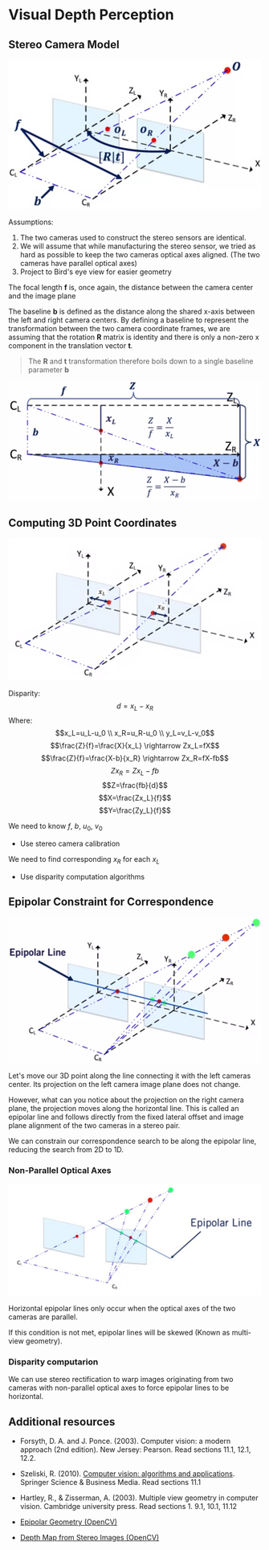 # Visual Depth Perception

## Stereo Camera Model

![stereo camera model](./stereo%20camera%20model.jpg)

Assumptions:

1. The two cameras used to construct the stereo sensors are identical.
2. We will assume that while manufacturing the stereo sensor, we tried as hard as possible to keep the two cameras optical axes aligned. (The two cameras have parallel optical axes)
3. Project to Bird's eye view for easier geometry

The focal length $\bm{f}$ is, once again, the distance between the camera center and the image plane

 The baseline $\bm{b}$ is defined as the distance along the shared x-axis between the left and right camera centers. By defining a baseline to represent the transformation between the two camera coordinate frames, we are assuming that the rotation $\bm{R}$ matrix is identity and there is only a non-zero x component in the translation vector $\bm{t}$.

> The $\bm{R}$ and $\bm{t}$ transformation therefore boils down to a single baseline parameter $\bm{b}$

![stereo model simplified](./stereo%20camera%20model%20simplified.jpg)

## Computing 3D Point Coordinates

![stereo solution](./stereo%20camera%20solution.jpg)

Disparity: $$d=x_L-x_R$$
Where:$$x_L=u_L-u_0 \\ x_R=u_R-u_0 \\ y_L=v_L-v_0$$
$$\frac{Z}{f}=\frac{X}{x_L} \rightarrow Zx_L=fX$$
$$\frac{Z}{f}=\frac{X-b}{x_R} \rightarrow Zx_R=fX-fb$$
$$Zx_R=Zx_L-fb$$
$$Z=\frac{fb}{d}$$
$$X=\frac{Zx_L}{f}$$
$$Y=\frac{Zy_L}{f}$$

We need to know $f$, $b$, $u_0$, $v_0$

* Use stereo camera calibration

We need to find corresponding $x_R$ for each $x_L$

* Use disparity computation algorithms

## Epipolar Constraint for Correspondence

![epipolar line](./epipolar%20line.jpg)

Let's move our 3D point along the line connecting it with the left cameras center. Its projection on the left camera image plane does not change.

However, what can you notice about the projection on the right camera plane, the projection moves along the horizontal line. This is called an epipolar line and follows directly from the fixed lateral offset and image plane alignment of the two cameras in a stereo pair.

We can constrain our correspondence search to be along the epipolar line, reducing the search from 2D to 1D.

### Non-ParaIIeI Optical Axes

![multiview](./multi-view%20geometry.jpg)

Horizontal epipolar lines only occur when the optical axes of the two cameras are parallel.

If this condition is not met, epipolar lines will be skewed (Known as multi-view geometry).

### Disparity computarion

We can use stereo rectification to warp images originating from two cameras with
non-parallel optical axes to force epipolar lines to be horizontal.

## Additional resources

* Forsyth, D. A. and J. Ponce. (2003). Computer vision: a modern approach (2nd edition). New Jersey: Pearson. Read sections 11.1, 12.1, 12.2.

* Szeliski, R. (2010). [Computer vision: algorithms and applications](http://szeliski.org/Book/drafts/SzeliskiBook_20100903_draft.pdf). Springer Science & Business Media. Read sections 11.1

* Hartley, R., & Zisserman, A. (2003). Multiple view geometry in computer vision. Cambridge university press. Read sections 1. 9.1, 10.1, 11.12

* [Epipolar Geometry (OpenCV)](https://docs.opencv.org/3.4.3/da/de9/tutorial_py_epipolar_geometry.html)

* [Depth Map from Stereo Images (OpenCV)](https://docs.opencv.org/3.4.3/dd/d53/tutorial_py_depthmap.html)
